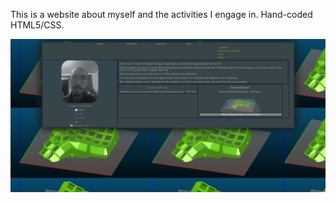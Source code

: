 This is a website about myself and the activities I engage in.
Hand-coded HTML5/CSS.

![Website-Image](img/Website-Image.png)
